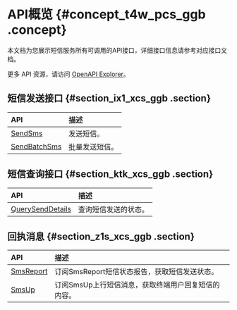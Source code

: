 # API概览 {#concept_t4w_pcs_ggb .concept}

本文档为您展示短信服务所有可调用的API接口，详细接口信息请参考对应接口文档。

更多 API 资源，请访问 [OpenAPI Explorer](https://api.aliyun.com/)。

## 短信发送接口 {#section_ix1_xcs_ggb .section}

|API|描述|
|:--|:-|
|[SendSms](cn.zh-CN/API参考/发送短信/SendSms.md)|发送短信。|
|[SendBatchSms](cn.zh-CN/API参考/发送短信/SendBatchSms.md)|批量发送短信。|

## 短信查询接口 {#section_ktk_xcs_ggb .section}

|API|描述|
|:--|:-|
|[QuerySendDetails](cn.zh-CN/API参考/查询发送记录/QuerySendDetails.md)|查询短信发送的状态。|

## 回执消息 {#section_z1s_xcs_ggb .section}

|API|描述|
|:--|:-|
|[SmsReport](cn.zh-CN/API参考/回执消息/MNS消息队列消费模式/短信状态报告（SmsReport）.md)|订阅SmsReport短信状态报告，获取短信发送状态。|
|[SmsUp](cn.zh-CN/API参考/回执消息/MNS消息队列消费模式/上行短信消息（SmsUp）.md)|订阅SmsUp上行短信消息，获取终端用户回复短信的内容。|

